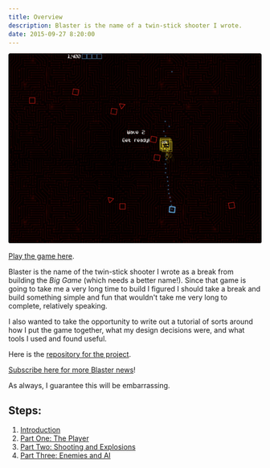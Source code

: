 ```yaml
---
title: Overview
description: Blaster is the name of a twin-stick shooter I wrote.
date: 2015-09-27 8:20:00
---
```


![Screenshot of Blaster](screenshot.png)

[Play the game here][playblaster].

Blaster is the name of the twin-stick shooter I wrote as a break from building the _Big Game_ (which needs a better name!). Since that game is going to take me a very long time to build I figured I should take a break and build something simple and fun that wouldn't take me very long to complete, relatively speaking.

I also wanted to take the opportunity to write out a tutorial of sorts around how I put the game together, what my design decisions were, and what tools I used and found useful.

Here is the [repository for the project][repo].

[Subscribe here for more Blaster news][subscribe]!

As always, I guarantee this will be embarrassing.

Steps:
------

  1. [Introduction][intro]
  2. [Part One: The Player][part1]
  3. [Part Two: Shooting and Explosions][part2]
  4. [Part Three: Enemies and AI][part3]

  [playblaster]: http://blaster.drhayes.io
  [repo]: https://github.com/drhayes/blaster
  [subscribe]: http://eepurl.com/bBji6j
  [intro]: /blaster/intro.html
  [part1]: /blaster/part1.html
  [part2]: /blaster/part2.html
  [part3]: /blaster/part3.html
